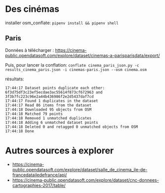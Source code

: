 # Des cinémas

installer osm_conflate: `pipenv install && pipenv shell`

## Paris

Données à télécharger : https://cinema-public.opendatasoft.com/explore/dataset/cinemas-a-parisparisdata/export/

Puis, pour lancer la conflation: `conflate cinema_paris_json.py -c results_cinema_paris.json -i cinemas-paris.json --osm cinema.osm`

résultats:

```
17:44:17 Dataset points duplicate each other: 6f3d75df3c23ef5ecdae3ac55614f873cf672963 and 3f3b7fc223c96e2a44b436986f2e2d5437daf7cd
17:44:17 Found 1 duplicates in the dataset
17:44:17 Read 86 items from the dataset
17:44:18 Downloaded 95 objects from OSM
17:44:18 Matched 79 points
17:44:18 Removed 1 unmatched duplicates
17:44:18 Adding 6 unmatched dataset points
17:44:18 Deleted 0 and retagged 0 unmatched objects from OSM
17:44:18 Done

```
# Autres sources à explorer

* https://cinema-public.opendatasoft.com/explore/dataset/salle_de_cinema_ile-de-francedatailedefrance/api/
* https://cinema-public.opendatasoft.com/explore/dataset/cnc-donnees-cartographies-2017/table/

